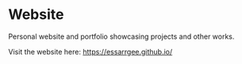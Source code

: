 # Website
Personal website and portfolio showcasing projects and other works.

Visit the website here: https://essarrgee.github.io/